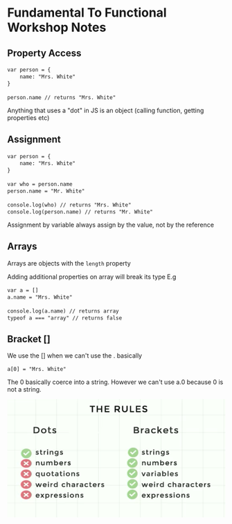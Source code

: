 # Fundamental To Functional Workshop Notes

## Property Access

```
var person = {
    name: "Mrs. White"
}

person.name // returns "Mrs. White"
```

Anything that uses a "dot" in JS is an object (calling function, getting properties etc)

## Assignment

```
var person = {
    name: "Mrs. White"
}

var who = person.name
person.name = "Mr. White"

console.log(who) // returns "Mrs. White"
console.log(person.name) // returns "Mr. White"
```

Assignment by variable always assign by the value, not by the reference

## Arrays

Arrays are objects with the `length` property

Adding additional properties on array will break its type
E.g

```
var a = []
a.name = "Mrs. White"

console.log(a.name) // returns array
typeof a === "array" // returns false
```

## Bracket []

We use the [] when we can't use the . basically

```
a[0] = "Mrs. White"

```

The 0 basically coerce into a string. However we can't use a.0 because 0 is not a string.

![When to use bracket vs dot](../../assets/bracketVsDots.png)
